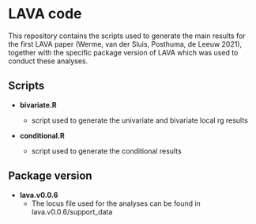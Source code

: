 # LAVA code

This repository contains the scripts used to generate the main results for the first LAVA paper (Werme, van der Sluis, Posthuma, de Leeuw 2021), together with the specific package version of LAVA which was used to conduct these analyses.

## Scripts
- **bivariate.R**
  - script used to generate the univariate and bivariate local rg results

- **conditional.R**
  - script used to generate the conditional results

## Package version
- **lava.v0.0.6**
  - The locus file used for the analyses can be found in lava.v0.0.6/support_data
